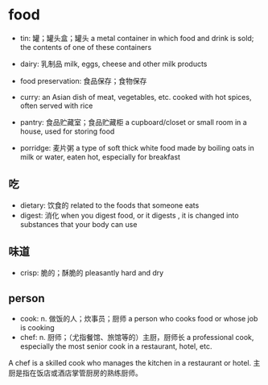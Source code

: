 # food

- tin: 罐；罐头盒；罐头 a metal container in which food and drink is sold; the contents of one of these containers
- dairy: 乳制品 milk, eggs, cheese and other milk products

- food preservation: 食品保存；食物保存
- curry: an Asian dish of meat, vegetables, etc. cooked with hot spices, often served with rice

- pantry: 食品贮藏室；食品贮藏柜 a cupboard/closet or small room in a house, used for storing food

- porridge: 麦片粥 a type of soft thick white food made by boiling oats in milk or water, eaten hot, especially for breakfast

## 吃

- dietary: 饮食的 related to the foods that someone eats
- digest: 消化 when you digest food, or it digests , it is changed into substances that your body can use

## 味道

- crisp: 脆的；酥脆的 pleasantly hard and dry

## person

- cook: n. 做饭的人；炊事员；厨师 a person who cooks food or whose job is cooking
- chef: n. 厨师；（尤指餐馆、旅馆等的）主厨，厨师长 a professional cook, especially the most senior cook in a restaurant, hotel, etc.

A chef is a skilled cook who manages the kitchen in a restaurant or hotel. 主厨是指在饭店或酒店掌管厨房的熟练厨师。
